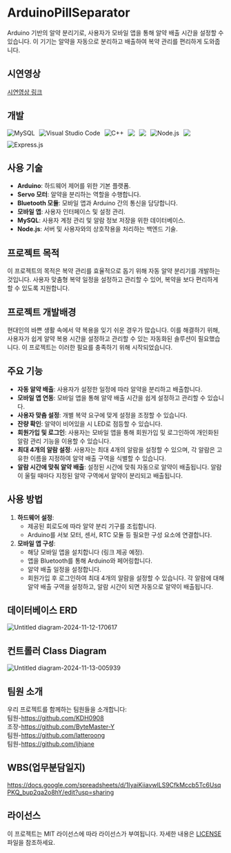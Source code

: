 # ArduinoPillSeparator

Arduino 기반의 알약 분리기로, 사용자가 모바일 앱을 통해 알약 배출 시간을 설정할 수 있습니다. 이 기기는 알약을 자동으로 분리하고 배출하여 복약 관리를 편리하게 도와줍니다.

## 시연영상

[시연영상 링크](https://example.com)  

## 개발

<div style="display: flex; flex-wrap: wrap; gap: 10px;">
  <img src="https://img.shields.io/badge/mysql-4479A1.svg?style=for-the-badge&logo=mysql&logoColor=white" alt="MySQL" style="max-height: 40px;">
  <img src="https://img.shields.io/badge/Visual%20Studio%20Code-0078d7.svg?style=for-the-badge&logo=visual-studio-code&logoColor=white" alt="Visual Studio Code" style="max-height: 40px;">
  <img src="https://img.shields.io/badge/c++-%2300599C.svg?style=for-the-badge&logo=c%2B%2B&logoColor=white" alt="C++" style="max-height: 40px;">
  <img src="https://img.shields.io/badge/html5-E34F26?style=for-the-badge&logo=html5&logoColor=white"> 
  <img src="https://img.shields.io/badge/css-1572B6?style=for-the-badge&logo=css3&logoColor=white"> 
  <img src="https://img.shields.io/badge/node.js-339933.svg?style=for-the-badge&logo=nodedotjs&logoColor=white" alt="Node.js" style="max-height: 40px;">
  <img src="https://img.shields.io/badge/javascript-F7DF1E?style=for-the-badge&logo=javascript&logoColor=black"> 
  <img src="https://img.shields.io/badge/express-000000.svg?style=for-the-badge&logo=express&logoColor=white" alt="Express.js" style="max-height: 40px;">
</div>

## 사용 기술

- **Arduino**: 하드웨어 제어를 위한 기본 플랫폼.
- **Servo 모터**: 알약을 분리하는 역할을 수행합니다.
- **Bluetooth 모듈**: 모바일 앱과 Arduino 간의 통신을 담당합니다.
- **모바일 앱**: 사용자 인터페이스 및 설정 관리.
- **MySQL**: 사용자 계정 관리 및 알람 정보 저장을 위한 데이터베이스.
- **Node.js**: 서버 및 사용자와의 상호작용을 처리하는 백엔드 기술.

## 프로젝트 목적

이 프로젝트의 목적은 복약 관리를 효율적으로 돕기 위해 자동 알약 분리기를 개발하는 것입니다. 사용자 맞춤형 복약 일정을 설정하고 관리할 수 있어, 복약을 보다 편리하게 할 수 있도록 지원합니다.

## 프로젝트 개발배경

현대인의 바쁜 생활 속에서 약 복용을 잊기 쉬운 경우가 많습니다. 이를 해결하기 위해, 사용자가 쉽게 알약 복용 시간을 설정하고 관리할 수 있는 자동화된 솔루션이 필요했습니다. 이 프로젝트는 이러한 필요를 충족하기 위해 시작되었습니다.

## 주요 기능

- **자동 알약 배출**: 사용자가 설정한 일정에 따라 알약을 분리하고 배출합니다.
- **모바일 앱 연동**: 모바일 앱을 통해 알약 배출 시간을 쉽게 설정하고 관리할 수 있습니다.
- **사용자 맞춤 설정**: 개별 복약 요구에 맞게 설정을 조정할 수 있습니다.
- **잔량 확인**: 알약이 비어있을 시 LED로 점등할 수 있습니다.
- **회원가입 및 로그인**: 사용자는 모바일 앱을 통해 회원가입 및 로그인하여 개인화된 알람 관리 기능을 이용할 수 있습니다.
- **최대 4개의 알람 설정**: 사용자는 최대 4개의 알람을 설정할 수 있으며, 각 알람은 고유한 이름을 지정하여 알약 배출 구역을 식별할 수 있습니다.
- **알람 시간에 맞춰 알약 배출**: 설정된 시간에 맞춰 자동으로 알약이 배출됩니다. 알람이 울릴 때마다 지정된 알약 구역에서 알약이 분리되고 배출됩니다.

## 사용 방법

1. **하드웨어 설정**:
    - 제공된 회로도에 따라 알약 분리 기구를 조립합니다.
    - Arduino를 서보 모터, 센서, RTC 모듈 등 필요한 구성 요소에 연결합니다.
2. **모바일 앱 구성**:
    - 해당 모바일 앱을 설치합니다 (링크 제공 예정).
    - 앱을 Bluetooth를 통해 Arduino와 페어링합니다.
    - 알약 배출 일정을 설정합니다. 
    - 회원가입 후 로그인하여 최대 4개의 알람을 설정할 수 있습니다. 각 알람에 대해 알약 배출 구역을 설정하고, 알람 시간이 되면 자동으로 알약이 배출됩니다.

## 데이터베이스 ERD
![Untitled diagram-2024-11-12-170617](https://github.com/user-attachments/assets/d1e089fa-0b4d-43fb-8827-fb77745c3b34)

## 컨트롤러 Class Diagram
![Untitled diagram-2024-11-13-005939](https://github.com/user-attachments/assets/d378a96d-3251-45d2-8f44-4511e9c2948e)

## 팀원 소개
우리 프로젝트를 함께하는 팀원들을 소개합니다:</br>
팀원-https://github.com/KDH0908 </br>
조장-https://github.com/ByteMaster-Y</br>
팀원-https://github.com/latteroong</br>
팀원-https://github.com/ljhjane


## WBS(업무분담일지)
https://docs.google.com/spreadsheets/d/1IyaiKiiavwlLS9CfkMccb5Tc6UsqPKQ_bup2qa2o8hY/edit?usp=sharing

## 라이선스

이 프로젝트는 MIT 라이선스에 따라 라이선스가 부여됩니다. 자세한 내용은 [LICENSE](LICENSE) 파일을 참조하세요.
